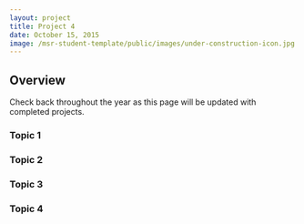 ```yaml
---
layout: project
title: Project 4
date: October 15, 2015
image: /msr-student-template/public/images/under-construction-icon.jpg
---
```


## Overview
Check back throughout the year as this page will be updated with completed projects.

### Topic 1


### Topic 2


### Topic 3


### Topic 4
